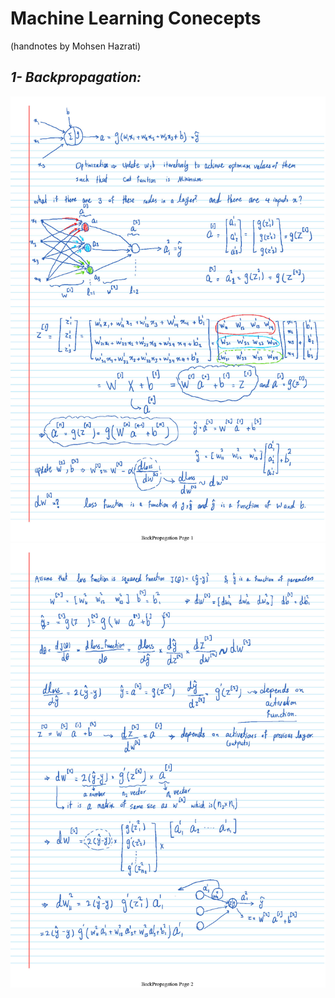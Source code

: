 # Machine Learning Conecepts  
(handnotes by Mohsen Hazrati)
## *1- Backpropagation:*

![](https://github.com/mohsenhy/ML/blob/main/BackPropagation_Page1.jpg)
![](https://github.com/mohsenhy/ML/blob/main/BackPropagation_Page2.jpg)
